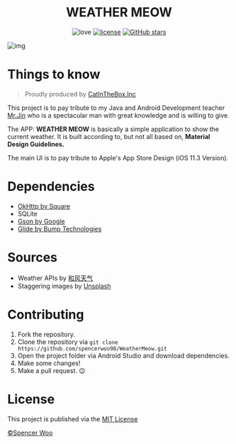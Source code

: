 <div align="center">

# WEATHER MEOW

![love](https://img.shields.io/badge/Made%20with-LOVE-ff69b4.svg)
[![license](https://img.shields.io/badge/license-MIT-blue.svg)](https://opensource.org/licenses/MIT)
[![GitHub stars](https://img.shields.io/github/stars/badges/shields.svg?style=social&label=Stars)](https://github.com/spencerwoo98/CatInTheBox)

</div>

![img](https://i.loli.net/2018/04/21/5adae5f43ba75.jpg)

# Things to know

> Proudly produced by [CatInTheBox.Inc](https://spencerwoo.com)

This project is to pay tribute to my Java and Android Development teacher [Mr.Jin](http://jinxuliang.com) who is a spectacular man with great knowledge and is willing to give.

The APP: **WEATHER MEOW** is basically a simple application to show the current weather. It is built according to, but not all based on, **Material Design Guidelines.**

The main UI is to pay tribute to Apple's App Store Design (iOS 11.3 Version).

# Dependencies

- [OkHttp by Square](https://github.com/square/okhttp)
- SQLite
- [Gson by Google](https://github.com/google/gson)
- [Glide by Bump Technologies](https://github.com/bumptech/glide)

# Sources

- Weather APIs by [和风天气](https://www.heweather.com/)
- Staggering images by [Unsplash](https://unsplash.com/)

# Contributing

1. Fork the repository.
2. Clone the repository via `git clone https://github.com/spencerwoo98/WeatherMeow.git`
3. Open the project folder via Android Studio and download dependencies.
3. Make some changes!
4. Make a pull request. :wink:

# License

This project is published via the [MIT License](https://opensource.org/licenses/MIT)

[©Spencer Woo](https://spencerwoo.com)
